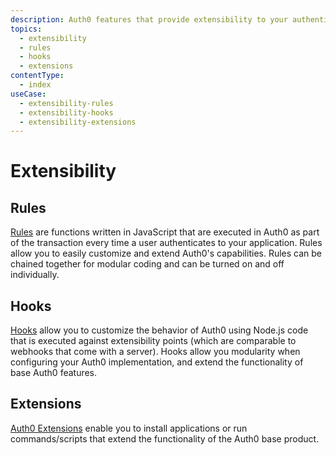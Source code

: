 ```yaml
---
description: Auth0 features that provide extensibility to your authentication and authorization flows.
topics:
  - extensibility
  - rules
  - hooks
  - extensions 
contentType:
  - index
useCase:
  - extensibility-rules
  - extensibility-hooks
  - extensibility-extensions
---
```


# Extensibility

## Rules

[Rules](/rules) are functions written in JavaScript that are executed in Auth0 as part of the transaction every time a user authenticates to your application. Rules allow you to easily customize and extend Auth0's capabilities. Rules can be chained together for modular coding and can be turned on and off individually.

## Hooks

[Hooks](/hooks) allow you to customize the behavior of Auth0 using Node.js code that is executed against extensibility points (which are comparable to webhooks that come with a server). Hooks allow you modularity when configuring your Auth0 implementation, and extend the functionality of base Auth0 features.

## Extensions

[Auth0 Extensions](/extensions) enable you to install applications or run commands/scripts that extend the functionality of the Auth0 base product.
